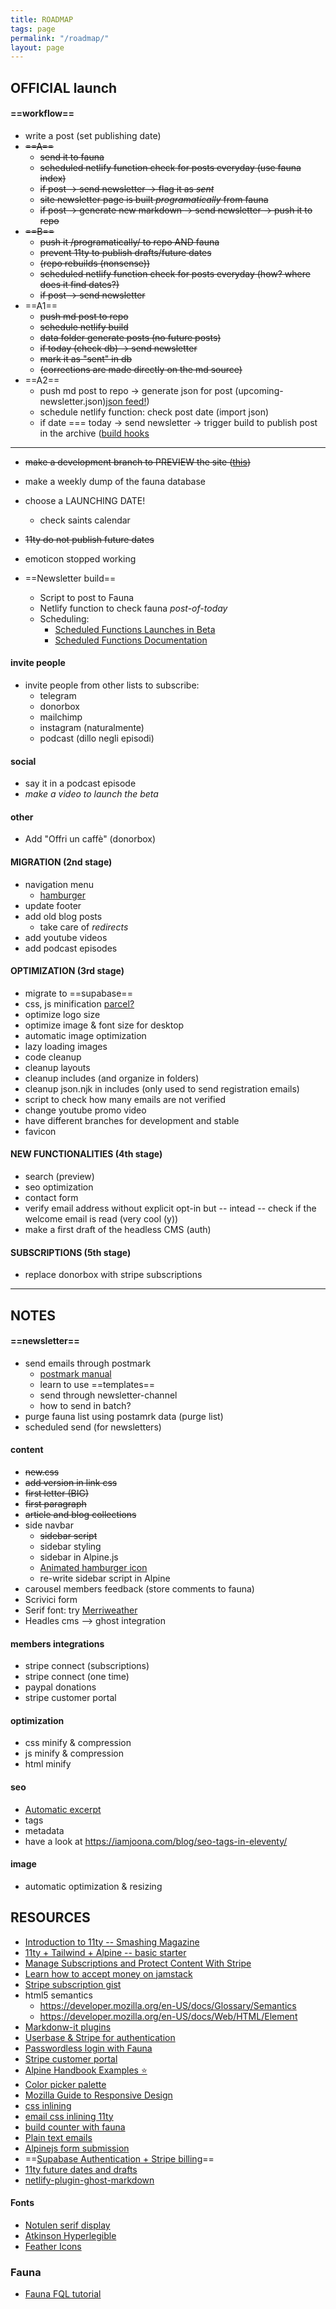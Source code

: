 ```yaml
---
title: ROADMAP
tags: page
permalink: "/roadmap/"
layout: page
---
```



## OFFICIAL launch


#### ==**workflow**==
- write a post (set publishing date)
- ~~==A==~~
    - ~~send it to fauna~~
    - ~~scheduled netlify function check for posts everyday (use fauna index)~~
    - ~~if post -> send newsletter -> flag it as *sent*~~
    - ~~site newsletter page is built *programatically* from fauna~~
    - ~~if post -> generate new markdown -> send newsletter -> push it to repo~~
- ~~==B==~~
    - ~~push it /programatically/ to repo AND fauna~~
    - ~~prevent 11ty to publish drafts/future dates~~
    - ~~(repo rebuilds (nonsense))~~
    - ~~scheduled netlify function check for posts everyday (how? where does it find dates?)~~
    - ~~if post -> send newsletter~~
- ==A1==
    - ~~push md post to repo~~
    - ~~schedule netlify build~~
    - ~~data folder generate posts (no future posts)~~
    - ~~if today (check db) -> send newsletter~~
    - ~~mark it as "sent" in db~~
    - ~~(corrections are made directly on the md source)~~
- ==A2==
    - push md post to repo -> generate json for post (upcoming-newsletter.json)[json feed!](https://piccalil.li/quick-tip/create-json-feed-eleventy/))
    - schedule netlify function: check post date (import json)
    - if date === today -> send newsletter -> trigger build to publish post in the archive ([build hooks](https://docs.netlify.com/configure-builds/build-hooks/)

---

- ~~make a development branch to PREVIEW the site ([this](https://stackoverflow.com/questions/39478482/how-to-create-development-branch-from-master-on-github))~~
- make a weekly dump of the fauna database
- choose a LAUNCHING DATE!
    - check saints calendar
- ~~11ty do not publish future dates~~
- emoticon stopped working

- ==Newsletter build==
    - Script to post to Fauna
    - Netlify function to check fauna *post-of-today*
    - Scheduling:
        - [Scheduled Functions Launches in Beta](https://www.netlify.com/blog/quirrel-joins-netlify-and-scheduled-functions-launches-in-beta)
        - [Scheduled Functions Documentation](https://github.com/netlify/labs/blob/main/features/scheduled-functions/documentation/README.md)

#### invite people
- invite people from other lists to subscribe:
    - telegram
    - donorbox
    - mailchimp
    - instagram (naturalmente)
    - podcast (dillo negli episodi)

#### social
- say it in a podcast episode
- *make a video to launch the beta*

#### other
- Add "Offri un caffè" (donorbox)

#### MIGRATION (2nd stage)
- navigation menu
    - [hamburger](https://github.com/jonsuh/hamburgers)
- update footer
- add old blog posts
    - take care of *redirects*
- add youtube videos
- add podcast episodes

#### OPTIMIZATION (3rd stage)
- migrate to ==supabase==
- css, js minification [parcel?](https://en.parceljs.org/)
- optimize logo size
- optimize image & font size for desktop
- automatic image optimization
- lazy loading images
- code cleanup
- cleanup layouts
- cleanup includes (and organize in folders)
- cleanup json.njk in includes (only used to send registration emails)
- script to check how many emails are not verified
- change youtube promo video
- have different branches for development and stable
- favicon

#### NEW FUNCTIONALITIES (4th stage)
- search (preview)
- seo optimization
- contact form
- verify email address without explicit opt-in but -- intead -- check if the welcome email is read (very cool (y))
- make a first draft of the headless CMS (auth)

#### SUBSCRIPTIONS (5th stage)
- replace donorbox with stripe subscriptions

---

## NOTES

####  ==newsletter==
- send emails through postmark
    - [postmark manual](https://postmarkapp.com/manual)
    - learn to use ==templates==
    - send through newsletter-channel
    - how to send in batch?
- purge fauna list using postamrk data (purge list)
- scheduled send (for newsletters)

#### content
- ~~new.css~~
- ~~add version in link css~~
- ~~first letter (BIG)~~
- ~~first paragraph~~
- ~~article and blog collections~~
- side navbar
    - ~~sidebar script~~
    - sidebar styling
    - sidebar in Alpine.js
    - [Animated hamburger icon](https://github.com/Typogram/Anicons)
    - re-write sidebar script in Alpine
- carousel members feedback (store comments to fauna)
- Scrivici form
- Serif font: try [Merriweather](https://docs.xz.style/fonts/fonts/merriweather) 
- Headles cms --> ghost integration

#### members integrations
- stripe connect (subscriptions)
- stripe connect (one time)
- paypal donations
- stripe customer portal

#### optimization
- css minify & compression
- js minify & compression
- html minify

#### seo
- [Automatic excerpt](https://www.11ty.dev/docs/data-frontmatter-customize/)
- tags
- metadata
- have a look at <https://iamjoona.com/blog/seo-tags-in-eleventy/>

#### image
- automatic optimization & resizing



<!---

## Important DATES

- 12 Feb 2021 -- 1st podcast episode
- ==7 Feb 2022== -- si potrebbe fare un episodio del podcast
    per celebrare un anno di episodi e lanciare il nuovo sito

## BETA launch

- ~~==email registration==~~
    - ~~email verification~~
    - ~~update confirmation EMAIL text template~~

- ~~redirect from 5p2p.it -> beta.5p2p.it~~
- ~~link to 5p2p.it ARCHIVE~~
- ~~force dark theme~~
- ~~redirect 5p2p.it -> beta.5p2p.it~~
- ~~update fauna records (newsletter: true)~~
- ~~make it public in this date (js function on landin page)~~
- ~~make a test in the wild (ask ale)~~

-->



## RESOURCES

- [Introduction to 11ty -- Smashing Magazine](https://www.smashingmagazine.com/2021/03/eleventy-static-site-generator/?utm_source=pocket_mylist)
- [11ty + Tailwind + Alpine -- basic starter](https://css-tricks.com/eleventy-starter-with-tailwind-css-alpine-js/)
- [Manage Subscriptions and Protect Content With Stripe](https://www.netlify.com/blog/2020/07/13/manage-subscriptions-and-protect-content-with-stripe/?utm_source=pocket_mylist)
- [Learn how to accept money on jamstack](https://www.netlify.com/blog/2020/04/13/learn-how-to-accept-money-on-jamstack-sites-in-38-minutes/)
- [Stripe subscription gist](https://github.com/stripe-samples/checkout-single-subscription/blob/939a106922f53a0bcd6918acd7de85d0a70935e9/server/node/server.js)
- html5 semantics 
    - <https://developer.mozilla.org/en-US/docs/Glossary/Semantics> 
    - <https://developer.mozilla.org/en-US/docs/Web/HTML/Element>
- [Markdonw-it plugins](https://github.com/markdown-it/markdown-it#init-with-presets-and-options)
- [Userbase & Stripe for authentication](https://userbase.com/docs/sdk/purchase-subscription/)
- [Passwordless login with Fauna](https://dev.to/gzuidhof/implementing-serverless-passwordless-login-with-faunadb-l30)
- [Stripe customer portal](https://stripe.com/docs/billing/subscriptions/integrating-customer-portal)
- [Alpine Handbook Examples ⭐](https://alpinejshandbook.com/examples/?path=/story/chapter-1-1-x-data-x-text--hello-world)
- [Color picker palette](https://coolors.co/1d2738)
- [Mozilla Guide to Responsive Design](https://developer.mozilla.org/en-US/docs/Learn/CSS/CSS_layout/Responsive_Design)
- [css inlining](https://kittygiraudel.com/2020/12/03/inlining-scripts-and-styles-in-11ty/)
- [email css inlining 11ty](https://github.com/5t3ph/11ty-email-generator)
- [build counter with fauna](https://davidparks.dev/blog/building-a-like-counter-with-faunadb-and-nuxt/#writing-our-functions)
- [Plain text emails](https://www.litmus.com/blog/best-practices-for-plain-text-emails-a-look-at-why-theyre-important/)
- [Alpinejs form submission](https://dberri.com/lets-build-an-ajax-form-with-alpine-js/)
- ==[Supabase Authentication + Stripe billing](https://www.sandromaglione.com/supabase-auth-create-stripe-customer-subscription-supabase-stripe-billing-part-1/)==
- [11ty future dates and drafts](https://jkc.codes/blog/creating-drafts-in-eleventy/)
- [netlify-plugin-ghost-markdown ](https://github.com/daviddarnes/netlify-plugin-ghost-markdown/blob/master/index.js)

#### Fonts
 - [Notulen serif display](https://fontsfree.net/notulen-serif-display-extbd-font-download.html)
- [Atkinson Hyperlegible](https://github.com/googlefonts/atkinson-hyperlegible)
- [Feather Icons](https://feathericons.com/)

### Fauna
- [Fauna FQL tutorial](https://fauna.com/blog/getting-started-with-fql-faunadbs-native-query-language-part-1)
